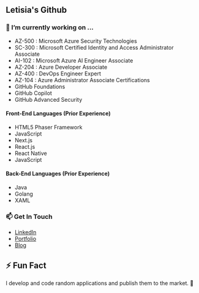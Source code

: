 ## Letisia's Github

### 🔭 I’m currently working on ...

- AZ-500 : Microsoft Azure Security Technologies
- SC-300 : Microsoft Certified Identity and Access Administrator Associate
- AI-102 : Microsoft Azure AI Engineer Associate
- AZ-204 : Azure Developer Associate ​
- AZ-400 : DevOps Engineer Expert ​
- AZ-104 : Azure Administrator Associate Certifications
- GitHub Foundations​
- GitHub Copilot​
- GitHub Advanced Security

#### Front-End Languages (Prior Experience)

- HTML5 Phaser Framework
- JavaScript
- Next.js
- React.js
- React Native
- JavaScript

#### Back-End Languages (Prior Experience)

- Java
- Golang
- XAML

### 📫 Get In Touch

- <a href="https://www.linkedin.com/in/letisiapangataa/" target="_blank">LinkedIn</a>
- <a href="https://letisiapangataa.github.io/portfolio/" target="_blank">Portfolio</a>
- <a href="https://letisiapangataa.github.io" target="_blank">Blog</a>

## ⚡ Fun Fact
I develop and code random applications and publish them to the market. 💬

<!--
**letisiapangataa/letisiapangataa** is a ✨ _special_ ✨ repository because its `README.md` (this file) appears on your GitHub profile.

Here are some ideas to get you started:

- 🔭 I’m currently working on ...
- 🌱 I’m currently learning ...
- 👯 I’m looking to collaborate on ...
- 🤔 I’m looking for help with ...
- 💬 Ask me about ...
- 📫 How to reach me: ...
- 😄 Pronouns: ...
- ⚡ Fun fact: ...
-->
